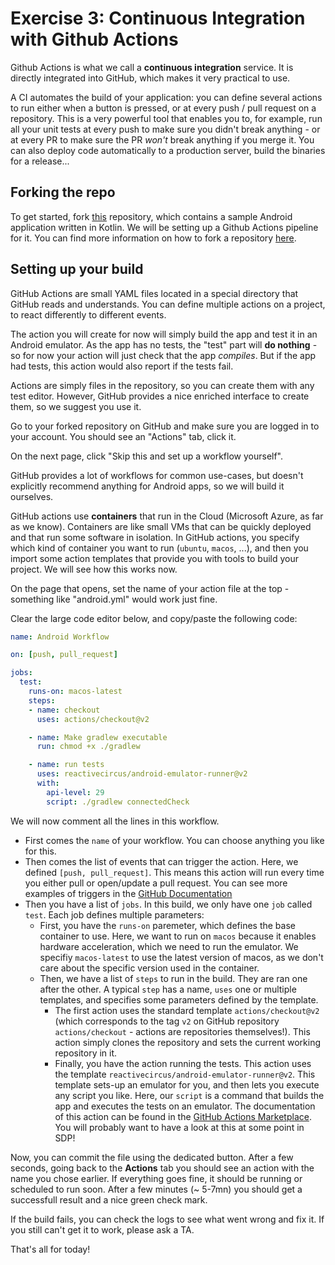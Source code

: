 # Exercise 3: Continuous Integration with Github Actions

Github Actions is what we call a **continuous integration** service. It is directly integrated into GitHub, which makes it very practical to use.

A CI automates the build of your application: you can define several actions to run either when a button is pressed, or at every push / pull request on a repository. This is a very powerful tool that enables you to, for example, run all your unit tests at every push to make sure you didn't break anything - or at every PR to make sure the PR _won't_ break anything if you merge it. You can also deploy code automatically to a production server, build the binaries for a release...

## Forking the repo

To get started, fork [this](https://github.com/sweng-epfl/sample-app-without-ci) repository, which contains a sample Android application written in Kotlin. We will be setting up a Github Actions pipeline for it. You can find more information on how to fork a repository [here](https://docs.github.com/en/get-started/quickstart/fork-a-repo).

## Setting up your build

GitHub Actions are small YAML files located in a special directory that GitHub reads and understands.
You can define multiple actions on a project, to react differently to different events.

The action you will create for now will simply build the app and test it in an Android emulator. As the app has no tests, the "test" part will **do nothing** - so for now your action will just check that the app _compiles_. But if the app had tests, this action would also report if the tests fail.

Actions are simply files in the repository, so you can create them with any test editor. However, GitHub provides a nice enriched interface to create them, so we suggest you use it.

Go to your forked repository on GitHub and make sure you are logged in to your account. You should see an "Actions" tab, click it.

On the next page, click "Skip this and set up a workflow yourself".

GitHub provides a lot of workflows for common use-cases, but doesn't explicitly recommend anything for Android apps, so we will build it ourselves.

GitHub actions use **containers** that run in the Cloud (Microsoft Azure, as far as we know). Containers are like small VMs that can be quickly deployed and that run some software in isolation. In GitHub actions, you specify which kind of container you want to run (`ubuntu`, `macos`, ...), and then you import some action templates that provide you with tools to build your project. We will see how this works now.

On the page that opens, set the name of your action file at the top - something like "android.yml" would work just fine.

Clear the large code editor below, and copy/paste the following code:

```yaml
name: Android Workflow

on: [push, pull_request]

jobs:
  test:
    runs-on: macos-latest
    steps:
    - name: checkout
      uses: actions/checkout@v2

    - name: Make gradlew executable
      run: chmod +x ./gradlew

    - name: run tests
      uses: reactivecircus/android-emulator-runner@v2
      with:
        api-level: 29
        script: ./gradlew connectedCheck
```

We will now comment all the lines in this workflow.

 - First comes the `name` of your workflow. You can choose anything you like for this.
 - Then comes the list of events that can trigger the action. Here, we defined `[push, pull_request]`. This means this action will run every time you either pull or open/update a pull request. You can see more examples of triggers in the [GitHub Documentation](https://docs.github.com/en/free-pro-team@latest/actions/reference/events-that-trigger-workflows)
 - Then you have a list of `jobs`. In this build, we only have one `job` called `test`. Each job defines multiple parameters:
 	- First, you have the `runs-on` paremeter, which defines the base container to use. Here, we want to run on `macos` because it enables hardware acceleration, which we need to run the emulator. We specifiy `macos-latest` to use the latest version of macos, as we don't care about the specific version used in the container.
 	- Then, we have a list of `steps` to run in the build. They are ran one after the other. A typical `step` has a name, `uses` one or multiple templates, and specifies some parameters defined by the template.
 		+ The first action uses the standard template `actions/checkout@v2` (which corresponds to the tag `v2` on GitHub repository `actions/checkout` - actions are repositories themselves!). This action simply clones the repository and sets the current working repository in it.
 		+ Finally, you have the action running the tests. This action uses the template `reactivecircus/android-emulator-runner@v2`. This template sets-up an emulator for you, and then lets you execute any script you like. Here, our `script` is a command that builds the app and executes the tests on an emulator. The documentation of this action can be found in the [GitHub Actions Marketplace](https://github.com/marketplace/actions/android-emulator-runner). You will probably want to have a look at this at some point in SDP!

Now, you can commit the file using the dedicated button. After a few seconds, going back to the **Actions** tab you should see an action with the name you chose earlier. If everything goes fine, it should be running or scheduled to run soon. After a few minutes (~ 5-7mn) you should get a successfull result and a nice green check mark.

If the build fails, you can check the logs to see what went wrong and fix it. If you still can't get it to work, please ask a TA.

That's all for today!
